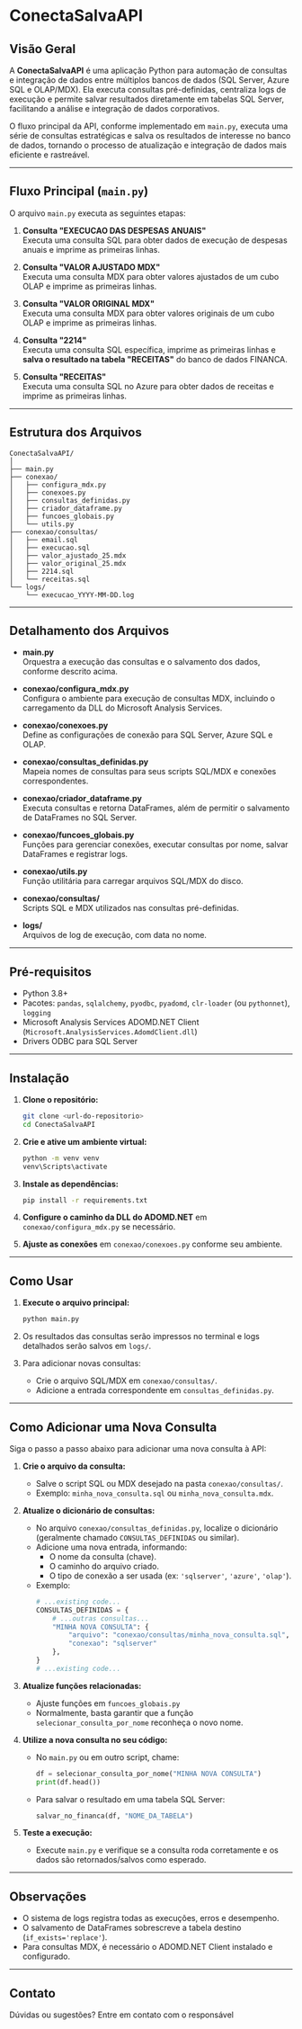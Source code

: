 # ConectaSalvaAPI

## Visão Geral

A **ConectaSalvaAPI** é uma aplicação Python para automação de consultas e integração de dados entre múltiplos bancos de dados (SQL Server, Azure SQL e OLAP/MDX). Ela executa consultas pré-definidas, centraliza logs de execução e permite salvar resultados diretamente em tabelas SQL Server, facilitando a análise e integração de dados corporativos.

O fluxo principal da API, conforme implementado em `main.py`, executa uma série de consultas estratégicas e salva os resultados de interesse no banco de dados, tornando o processo de atualização e integração de dados mais eficiente e rastreável.

---

## Fluxo Principal (`main.py`)

O arquivo `main.py` executa as seguintes etapas:

1. **Consulta "EXECUCAO DAS DESPESAS ANUAIS"**  
   Executa uma consulta SQL para obter dados de execução de despesas anuais e imprime as primeiras linhas.

2. **Consulta "VALOR AJUSTADO MDX"**  
   Executa uma consulta MDX para obter valores ajustados de um cubo OLAP e imprime as primeiras linhas.

3. **Consulta "VALOR ORIGINAL MDX"**  
   Executa uma consulta MDX para obter valores originais de um cubo OLAP e imprime as primeiras linhas.

4. **Consulta "2214"**  
   Executa uma consulta SQL específica, imprime as primeiras linhas e **salva o resultado na tabela "RECEITAS"** do banco de dados FINANCA.

5. **Consulta "RECEITAS"**  
   Executa uma consulta SQL no Azure para obter dados de receitas e imprime as primeiras linhas.

---

## Estrutura dos Arquivos

```
ConectaSalvaAPI/
│
├── main.py
├── conexao/
│   ├── configura_mdx.py
│   ├── conexoes.py
│   ├── consultas_definidas.py
│   ├── criador_dataframe.py
│   ├── funcoes_globais.py
│   └── utils.py
├── conexao/consultas/
│   ├── email.sql
│   ├── execucao.sql
│   ├── valor_ajustado_25.mdx
│   ├── valor_original_25.mdx
│   ├── 2214.sql
│   └── receitas.sql
└── logs/
    └── execucao_YYYY-MM-DD.log
```

---

## Detalhamento dos Arquivos

- **main.py**  
  Orquestra a execução das consultas e o salvamento dos dados, conforme descrito acima.

- **conexao/configura_mdx.py**  
  Configura o ambiente para execução de consultas MDX, incluindo o carregamento da DLL do Microsoft Analysis Services.

- **conexao/conexoes.py**  
  Define as configurações de conexão para SQL Server, Azure SQL e OLAP.

- **conexao/consultas_definidas.py**  
  Mapeia nomes de consultas para seus scripts SQL/MDX e conexões correspondentes.

- **conexao/criador_dataframe.py**  
  Executa consultas e retorna DataFrames, além de permitir o salvamento de DataFrames no SQL Server.

- **conexao/funcoes_globais.py**  
  Funções para gerenciar conexões, executar consultas por nome, salvar DataFrames e registrar logs.

- **conexao/utils.py**  
  Função utilitária para carregar arquivos SQL/MDX do disco.

- **conexao/consultas/**  
  Scripts SQL e MDX utilizados nas consultas pré-definidas.

- **logs/**  
  Arquivos de log de execução, com data no nome.

---

## Pré-requisitos

- Python 3.8+
- Pacotes: `pandas`, `sqlalchemy`, `pyodbc`, `pyadomd`, `clr-loader` (ou `pythonnet`), `logging`
- Microsoft Analysis Services ADOMD.NET Client (`Microsoft.AnalysisServices.AdomdClient.dll`)
- Drivers ODBC para SQL Server

---

## Instalação

1. **Clone o repositório:**
   ```sh
   git clone <url-do-repositorio>
   cd ConectaSalvaAPI
   ```

2. **Crie e ative um ambiente virtual:**
   ```sh
   python -m venv venv
   venv\Scripts\activate
   ```

3. **Instale as dependências:**
   ```sh
   pip install -r requirements.txt
   ```

4. **Configure o caminho da DLL do ADOMD.NET** em `conexao/configura_mdx.py` se necessário.

5. **Ajuste as conexões** em `conexao/conexoes.py` conforme seu ambiente.

---

## Como Usar

1. **Execute o arquivo principal:**
   ```sh
   python main.py
   ```

2. Os resultados das consultas serão impressos no terminal e logs detalhados serão salvos em `logs/`.

3. Para adicionar novas consultas:
   - Crie o arquivo SQL/MDX em `conexao/consultas/`.
   - Adicione a entrada correspondente em `consultas_definidas.py`.

---

## Como Adicionar uma Nova Consulta

Siga o passo a passo abaixo para adicionar uma nova consulta à API:

1. **Crie o arquivo da consulta:**
   - Salve o script SQL ou MDX desejado na pasta `conexao/consultas/`.
   - Exemplo: `minha_nova_consulta.sql` ou `minha_nova_consulta.mdx`.

2. **Atualize o dicionário de consultas:**
   - No arquivo `conexao/consultas_definidas.py`, localize o dicionário (geralmente chamado `CONSULTAS_DEFINIDAS` ou similar).
   - Adicione uma nova entrada, informando:
     - O nome da consulta (chave).
     - O caminho do arquivo criado.
     - O tipo de conexão a ser usada (ex: `'sqlserver'`, `'azure'`, `'olap'`).
   - Exemplo:
     ```python
     # ...existing code...
     CONSULTAS_DEFINIDAS = {
         # ...outras consultas...
         "MINHA NOVA CONSULTA": {
             "arquivo": "conexao/consultas/minha_nova_consulta.sql",
             "conexao": "sqlserver"
         },
     }
     # ...existing code...
     ```

3. **Atualize funções relacionadas:**
   - Ajuste funções em `funcoes_globais.py`
   - Normalmente, basta garantir que a função `selecionar_consulta_por_nome` reconheça o novo nome.

4. **Utilize a nova consulta no seu código:**
   - No `main.py` ou em outro script, chame:
     ```python
     df = selecionar_consulta_por_nome("MINHA NOVA CONSULTA")
     print(df.head())
     ```
   - Para salvar o resultado em uma tabela SQL Server:
     ```python
     salvar_no_financa(df, "NOME_DA_TABELA")
     ```

5. **Teste a execução:**
   - Execute `main.py` e verifique se a consulta roda corretamente e os dados são retornados/salvos como esperado.

---

## Observações

- O sistema de logs registra todas as execuções, erros e desempenho.
- O salvamento de DataFrames sobrescreve a tabela destino (`if_exists='replace'`).
- Para consultas MDX, é necessário o ADOMD.NET Client instalado e configurado.

---

## Contato

Dúvidas ou sugestões? Entre em contato com o responsável